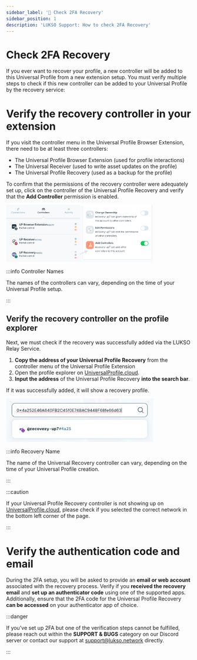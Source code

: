```yaml
---
sidebar_label: '🛟 Check 2FA Recovery'
sidebar_position: 1
description: 'LUKSO Support: How to check 2FA Recovery'
---
```


# Check 2FA Recovery

If you ever want to recover your profile, a new controller will be added to this Universal Profile from a new extension setup. You must verify multiple steps to check if this new controller can be added to your Universal Profile by the recovery service:

# Verify the recovery controller in your extension

If you visit the controller menu in the Universal Profile Browser Extension, there need to be at least three controllers:

- The Universal Profile Browser Extension (used for profile interactions)
- The Universal Receiver (used to write asset updates on the profile)
- The Universal Profile Recovery (used as a backup for the profile)

To confirm that the permissions of the recovery controller were adequately set up, click on the controller of the Universal Profile Recovery and verify that the **Add Controller** permission is enabled.

<img
    src="/img/extension/2fa-controller.png"
    alt="2FA Controller"
    width="400"
/>

:::info Controller Names

The names of the controllers can vary, depending on the time of your Universal Profile setup.

:::

## Verify the recovery controller on the profile explorer

Next, we must check if the recovery was successfully added via the LUKSO Relay Service.

1. **Copy the address of your Universal Profile Recovery** from the controller menu of the Universal Profile Extension
2. Open the profile explorer on [UniversalProfile.cloud](https://universalprofile.cloud/?network=mainnet).
3. **Input the address** of the Universal Profile Recovery **into the search bar**.

If it was successfully added, it will show a recovery profile.

<img
    src="/img/extension/recovery-search.png"
    alt="Recovery Search"
    width="400"
/>

:::info Recovery Name

The name of the Universal Recovery controller can vary, depending on the time of your Universal Profile creation.

:::

:::caution

If your Universal Profile Recovery controller is not showing up on [UniversalProfile.cloud](https://universalprofile.cloud/?network=mainnet), please check if you selected the correct network in the bottom left corner of the page.

:::

# Verify the authentication code and email

During the 2FA setup, you will be asked to provide an **email or web account** associated with the recovery process. Verify if you **received the recovery email** and **set up an authenticator code** using one of the supported apps. Additionally, ensure that the 2FA code for the Universal Profile Recovery **can be accessed** on your authenticator app of choice.

:::danger

If you've set up 2FA but one of the verification steps cannot be fulfilled, please reach out within the **SUPPORT & BUGS** category on our Discord server or contact our support at [support@lukso.network](mailto:support@lukso.network) directly.

:::

